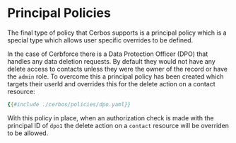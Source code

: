 # Principal Policies

The final type of policy that Cerbos supports is a principal policy which is a special type which allows user specific overrides to be defined.

In the case of Cerbforce there is a Data Protection Officer (DPO) that handles any data deletion requests. By default they would not have any delete access to contacts unless they were the owner of the record or have the `admin` role. To overcome this a principal policy has been created which targets their userId and overrides this for the delete action on a contact resource:

```yaml
{{#include ./cerbos/policies/dpo.yaml}}
```

With this policy in place, when an authorization check is made with the principal ID of `dpo1` the delete action on a `contact` resource will be overriden to be allowed.